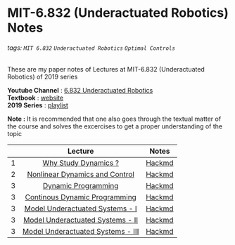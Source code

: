 # MIT-6.832 (Underactuated Robotics) Notes

###### tags: `MIT 6.832` `Underactuated Robotics` `Optimal Controls`

These are my paper notes of Lectures at MIT-6.832 (Underactuated Robotics) of 2019 series

**Youtube Channel** : [6.832 Underactuated Robotics](https://www.youtube.com/channel/UChfUOAhz7ynELF-s_1LPpWg)  
**Textbook** : [website](http://underactuated.csail.mit.edu/)  
**2019 Series** : [playlist](https://www.youtube.com/playlist?list=PLkx8KyIQkMfVG-tWyV3CcQbon0Mh5zYaj)

**Note :** It is recommended that one also goes through the textual matter of the course and solves the excercises to get a proper understanding of the topic

|   | Lecture                                                               | Notes                                                            | 
|:-:| :---:                                                                 | :-:                                                              |
| 1 | [Why Study Dynamics ?](https://youtu.be/_1CtAHVea8I)                  | [Hackmd](https://hackmd.io/@16bggrZRTwyEEybTEZnBVw/H1lkxbXJw)    |
| 2 | [Nonlinear Dynamics and Control](https://youtu.be/jvj4WefJ0S0)        | [Hackmd](https://hackmd.io/@16bggrZRTwyEEybTEZnBVw/Sy0QEVEyP)    |
| 3 | [Dynamic Programming](https://youtu.be/oaRB_NqOvSU)                   | [Hackmd](https://hackmd.io/@16bggrZRTwyEEybTEZnBVw/BJDLpE4kP)    |   
| 3 | [Continous Dynamic Programming](https://youtu.be/bMiiC94FJ5E)         | [Hackmd](https://hackmd.io/@16bggrZRTwyEEybTEZnBVw/B117n_HkD)    |   
| 3 | [Model Underactuated Systems - I](https://youtu.be/VX86z8U4OsA)       | [Hackmd](https://hackmd.io/@16bggrZRTwyEEybTEZnBVw/HJTc1YHkD)    |   
| 3 | [Model Underactuated Systems - II](https://youtu.be/T-aON2JHajs)      | [Hackmd](https://hackmd.io/@16bggrZRTwyEEybTEZnBVw/B1wAWKBkP)    |   
| 3 | [Model Underactuated Systems - III](https://youtu.be/h5Po8WSaQcE)     | [Hackmd](https://hackmd.io/@16bggrZRTwyEEybTEZnBVw/HyAwXKHJP)    |   

